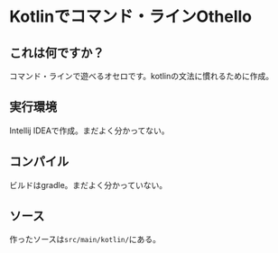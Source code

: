# Kotlinでコマンド・ラインOthello

## これは何ですか？

コマンド・ラインで遊べるオセロです。kotlinの文法に慣れるために作成。

## 実行環境

Intellij IDEAで作成。まだよく分かってない。

## コンパイル

ビルドはgradle。まだよく分かっていない。

## ソース

作ったソースは```src/main/kotlin/```にある。